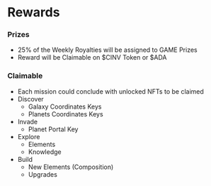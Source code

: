 # Rewards

### Prizes

* 25% of the Weekly Royalties will be assigned to GAME Prizes
* Reward will be Claimable on $CINV Token or $ADA

### Claimable

* Each mission could conclude with unlocked NFTs to be claimed
* Discover
  * Galaxy Coordinates Keys
  * Planets Coordinates Keys
* Invade
  * Planet Portal Key
* Explore
  * Elements
  * Knowledge
* Build
  * New Elements (Composition)
  * Upgrades
